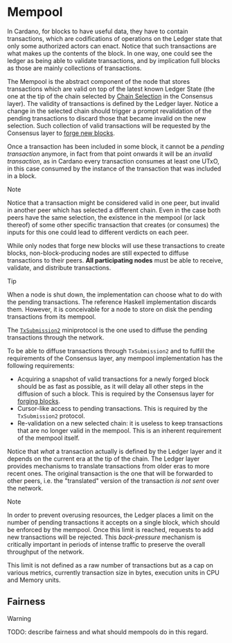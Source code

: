 # Mempool

In Cardano, for blocks to have useful data, they have to contain transactions,
which are codifications of operations on the Ledger state that only some
authorized actors can enact. Notice that such transactions are what makes up the
contents of the block. In one way, one could see the ledger as being able to
validate transactions, and by implication full blocks as those are mainly
collections of transactions.

The Mempool is the abstract component of the node that stores transactions which
are valid on top of the latest known Ledger State (the one at the tip of the
chain selected by [Chain Selection](../consensus/chainsel.md) in the Consensus
layer). The validity of transactions is defined by the Ledger layer. Notice a
change in the selected chain should trigger a prompt revalidation of the pending
transactions to discard those that became invalid on the new selection.  Such
collection of valid transactions will be requested by the Consensus layer to
[forge new blocks](../consensus/forging.md).

Once a transaction has been included in some block, it cannot be a _pending
transaction_ anymore, in fact from that point onwards it will be an _invalid
transaction_, as in Cardano every transaction consumes at least one UTxO, in
this case consumed by the instance of the transaction that was included in a
block.

> [!NOTE]
>
> Notice that a transaction might be considered valid in one peer, but invalid
> in another peer which has selected a different chain. Even in the case both
> peers have the same selection, the existence in the mempool (or lack thereof)
> of some other specific transaction that creates (or consumes) the inputs for
> this one could lead to different verdicts on each peer.

While only nodes that forge new blocks will use these transactions to create
blocks, non-block-producing nodes are still expected to diffuse transactions to
their peers. **All participating nodes** must be able to receive, validate, and
distribute transactions.

> [!TIP]
>
> When a node is shut down, the implementation can choose what to do with the
> pending transactions. The reference Haskell implementation discards them.
> However, it is conceivable for a node to store on disk the pending
> transactions from its mempool.

The [`TxSubmission2`](../network/txsubmission2.md) miniprotocol is the
one used to diffuse the pending transactions through the network.

To be able to diffuse transactions through `TxSubmission2` and to fulfill the
requirements of the Consensus layer, any mempool implementation has the
following requirements:
- Acquiring a snapshot of valid transactions for a newly forged block should be
  as fast as possible, as it will delay all other steps in the diffusion of such
  a block. This is required by the Consensus layer for [forging
  blocks](../consensus/forging.md).
- Cursor-like access to pending transactions. This is required by the
  `TxSubmission2` protocol.
- Re-validation on a new selected chain: it is useless to keep transactions that
  are no longer valid in the mempool. This is an inherent requirement of the
  mempool itself.

Notice that _what_ a transaction actually is defined by the Ledger layer and it
depends on the current era at the tip of the chain. The Ledger layer provides
mechanisms to translate transactions from older eras to more recent ones. The
original transaction is the one that will be forwarded to other peers, i.e. the
"translated" version of the transaction _is not sent_ over the network.

> [!NOTE]
>
> In order to prevent overusing resources, the Ledger places a limit on the
> number of pending transactions it accepts on a single block, which should be
> enforced by the mempool. Once this limit is reached, requests to add new
> transactions will be rejected. This _back-pressure_ mechanism is critically
> important in periods of intense traffic to preserve the overall throughput of
> the network.
>
> This limit is not defined as a raw number of transactions but as a cap on
> various metrics, currently transaction size in bytes, execution units in CPU
> and Memory units.

## Fairness

> [!WARNING]
>
> TODO: describe fairness and what should mempools do in this regard.
